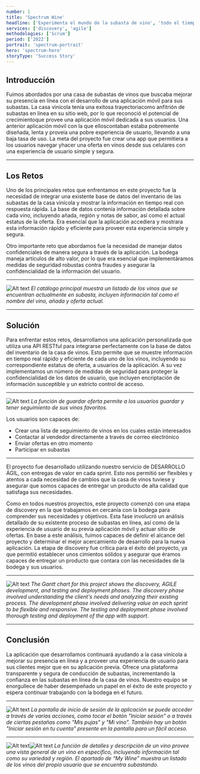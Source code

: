 ```yaml
---
number: 1
title: 'Spectrum Wine'
headline: ['Experimenta el mundo de la subasta de vino', 'todo el tiempo, en todo lugar.']
services: ['discovery', 'agile']
methodologies: ['Scrum']
period: ['2022']
portrait: 'spectrum-portrait'
hero: 'spectrum-hero'
storyType: 'Success Story'
---
```

## Introducción

Fuimos abordados por una casa de subastas de vinos que buscaba mejorar su presencia en línea con el desarrollo de una aplicación móvil para sus subastas. La casa vinícola tenía una exitosa trayectoriacomo anfitrión de subastas en línea en su sitio web, por lo que reconoció el potencial de crecimientoque provee una aplicación móvil dedicada a sus usuarios. Una anterior aplicación móvil con la que elloscontaban estaba pobremente diseñada, lenta y proveía una pobre experiencia de usuario, llevando a una baja tasa de uso. La meta del proyecto fue crear una app que permitiera a los usuarios navegar yhacer una oferta en vinos desde sus celulares con una experiencia de usuario simple y segura.

---

## Los Retos

Uno de los principales retos que enfrentamos en este proyecto fue la necesidad de integrar una existente base de datos del inventario de las subastas de la casa vinícola y mostrar la información en tiempo real con respuesta rápida. La base de datos contenía información detallada sobre cada vino, incluyendo añada, región y notas de sabor, así como el actual estatus de la oferta. Era esencial que la aplicación accediera y mostrara esta información rápido y eficiente para proveer esta experiencia simple y segura.

Otro importante reto que abordamos fue la necesidad de manejar datos confidenciales de manera segura a través de la aplicación. La bodega maneja artículos de alto valor, por lo que era esencial que implementáramos medidas de seguridad robustas contra fraudes y asegurar la confidencialidad de la información del usuario.

---

![Alt text](/work/search-result.jpg "Search results")
*El catálogo principal muestra un listado de los vinos que se encuentran actualmente en subasta, incluyen información tal como el nombre del vino, añada y oferta actual.*

---

## Solución

Para enfrentar estos retos, desarrollamos una aplicación personalizada que utiliza una API RESTful para integrarse perfectamente con la base de datos del inventario de la casa de vinos. Esto permite que se muestre información en tiempo real rápido y eficiente de cada uno de los vinos, incluyendo su correspondiente estatus de oferta, a usuarios de la aplicación. A su vez implementamos un número de medidas de seguridad para proteger la confidencialidad de los datos de usuario, que incluyen encriptación de información susceptible y un estricto control de acceso.

---

![Alt text](/work/wine-details.jpg "Search results")
*La función de guardar oferta permite a los usuarios guardar y tener seguimiento de sus vinos favoritos.*

Los usuarios son capaces de:

- Crear una lista de seguimiento de vinos en los cuales están interesados
- Contactar al vendedor directamente a través de correo electrónico
- Enviar ofertas en otro momento
- Participar en subastas

---

El proyecto fue desarrollado utilizando nuestro servicio de DESARROLLO ÁGIL, con entregas de valor en cada sprint. Esto nos permitió ser flexibles y atentos a cada necesidad de cambios que la casa de vinos tuviese y asegurar que somos capaces de entregar un producto de alta calidad que satisfaga sus necesidades.

Como en todos nuestros proyectos, este proyecto comenzó con una etapa de discovery en la que trabajamos en cercanía con la bodega para comprender sus necesidades y objetivos. Esta fase involucró un análisis detallado de su existente proceso de subastas en línea, así como de la experiencia de usuario de su previa aplicación móvil y actuar sitio de ofertas. En base a este análisis, fuimos capaces de definir el alcance del proyecto y determinar el mejor acercamiento de desarrollo para la nueva aplicación. La etapa de discovery fue crítica para el éxito del proyecto, ya que permitió establecer unos cimientos sólidos y asegurar que éramos capaces de entregar un producto que contara con las necesidades de la bodega y sus usuarios.

---

![Alt text](/work/proyect-chart-es--spectrum.png "Gantt chart")
*The Gantt chart for this project shows the discovery, AGILE development, and testing and deployment phases. The discovery phase involved understanding the client's needs and analyzing their existing process. The development phase involved delivering value on each sprint to be flexible and responsive. The testing and deployment phase involved thorough testing and deployment of the app with support.*

---

## Conclusión

La aplicación que desarrollamos continuará ayudando a la casa vinícola a mejorar su presencia en línea y a proveer una experiencia de usuario para sus clientes mejor que en su aplicación previa. Ofrece una plataforma transparente y segura de conducción de subastas, incrementando la confianza en las subastas en línea de la casa de vinos. Nuestro equipo se enorgullece de haber desempeñado un papel en el éxito de este proyecto y espera continuar trabajando con la bodega en el futuro.

---

![Alt text](/work/login-spectrum.jpg "Login App")
*La pantalla de inicio de sesión de la aplicación se puede acceder a través de varias acciones, como tocar el botón "Iniciar sesión" o a través de ciertas pestañas como "Mis pujas" y "Mi vino". También hay un botón "Iniciar sesión en tu cuenta" presente en la pantalla para un fácil acceso.*

---

![Alt text](/work/store-spectrum.jpg "App capture")![Alt text](/work/cart-spectrum.jpg "App capture")
*La función de detalles y descripción de un vino provee una vista general de un vino en específico, incluyendo información tal como su variedad y región.* *El apartado de “My Wine” muestra un listado de los vinos del propio usuario que se encuentra subastando.*